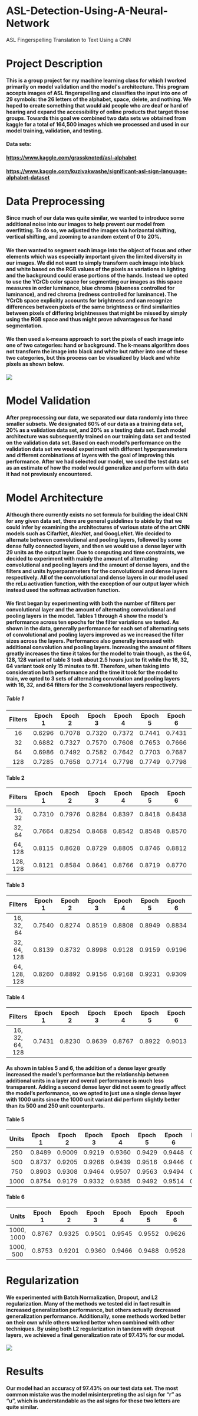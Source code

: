 # ASL-Detection-Using-A-Neural-Network
ASL Fingerspelling Translation to Text Using a CNN

# Project Description
#### This is a group project for my machine learning class for which I worked primarily on model validation and the model's architecture. This program accepts images of ASL fingerspelling and classifies the input into one of 29 symbols: the 26 letters of the alphabet, space, delete, and nothing. We hoped to create something that would aid people who are deaf or hard of hearing and expand the accessibility of online products that target those groups. Towards this goal we combined two data sets we obtained from kaggle for a total of 164,500 images which we processed and used in our model training, validation, and testing.

#### Data sets: 
#### https://www.kaggle.com/grassknoted/asl-alphabet
#### https://www.kaggle.com/kuzivakwashe/significant-asl-sign-language-alphabet-dataset


# Data Preprocessing
#### Since much of our data was quite similar, we wanted to introduce some additional noise into our images to help prevent our model from overfitting. To do so, we adjusted the images via horizontal shifting, vertical shifting, and zooming to a random extent of 0 to 20%. 

#### We then wanted to segment each image into the object of focus and other elements which was especially important given the limited diversity in our images. We did not want to simply transform each image into black and white based on the RGB values of the pixels as variations in lighting and the background could erase portions of the hands. Instead we opted to use the YCrCb color space for segmenting our images as this space measures in order luminance, blue chroma (blueness controlled for luminance), and red chroma (redness controlled for luminance). The YCrCb space explicitly accounts for brightness and can recognize differences between pixels of the same brightness or find similarities between pixels of differing brightnesses that might be missed by simply using the RGB space and thus might prove advantageous for hand segmentation.

#### We then used a k-means approach to sort the pixels of each image into one of  two categories: hand or background. The k-means algorithm does not transform the image into black and white but rather into one of these two categories, but this process can be visualized by black and white pixels as shown below.

![](images/k_means_preprocessing.png)

# Model Validation
#### After preprocessing our data, we separated our data randomly into three smaller subsets. We designated 60% of our data as a training data set, 20% as a validation data set, and 20% as a testing data set. Each model architecture was subsequently trained on our training data set and tested on the validation data set. Based on each model’s performance on the validation data set we would experiment with different hyperparameters and different combinations of layers with the goal of improving this performance. After we had selected our model, we used the test data set as an estimate of how the model would generalize and perform with data it had not previously encountered. 


# Model Architecture
#### Although there currently exists no set formula for building the ideal CNN for any given data set, there are general guidelines to abide by that we could infer by examining the architectures of various state of the art CNN models such as CifarNet, AlexNet, and GoogLeNet. We decided to alternate between convolutional and pooling layers, followed by some dense fully connected layers, and then we would use a dense layer with 29 units as the output layer. Due to computing and time constraints, we decided to experiment with mainly the amount of alternating convolutional and pooling layers and the amount of dense layers, and the filters and units hyperparameters for the convolutional and dense layers respectively. All of the convolutional and dense layers in our model used the reLu activation function, with the exception of our output layer which instead used the softmax activation function.

#### We first began by experimenting with both the number of filters per convolutional layer and the amount of alternating convolutional and pooling layers in the model. Tables 1 through 4 show the model’s performance across ten epochs for the filter variations we tested. As shown in the data, generally performance for each set of alternating sets of convolutional and pooling layers improved as we increased the filter sizes across the layers. Performance also generally increased with additional convolution and pooling layers. Increasing the amount of filters greatly increases the time it takes for the model to train though, as the 64, 128, 128 variant of table 3 took about 2.5 hours just to fit while the 16, 32, 64 variant took only 15 minutes to fit. Therefore, when taking into consideration both performance and the time it took for the model to train, we opted to 3 sets of alternating convolution and pooling layers with 16, 32, and 64 filters for the 3 convolutional layers respectively.

##### Table 1
| Filters | Epoch 1 | Epoch 2 | Epoch 3 | Epoch 4 | Epoch 5 | Epoch 6 | Epoch 7 | Epoch 8 | Epoch 9 | Epoch 10 |
|:-------:|:-------:|:-------:|:-------:|:-------:|:-------:|:-------:|:-------:|:-------:|:-------:|:--------:|
| 16      | 0.6296  | 0.7078  | 0.7320  | 0.7372  | 0.7441  | 0.7431  | 0.7439  | 0.7434  | 0.7478  | 0.7422   |
| 32      | 0.6882  | 0.7327	| 0.7570	| 0.7608	| 0.7653	| 0.7666	| 0.7640  | 0.7657  | 0.7619	| 0.7662   |   
| 64      | 0.6986  | 0.7492	| 0.7582	| 0.7642	| 0.7703	| 0.7687	|0.7691	  | 0.7686	| 0.768	  | 0.7701   |
| 128     | 0.7285  | 0.7658	| 0.7714	| 0.7798	| 0.7749	| 0.7798	| 0.7762	| 0.7758	| 0.7765	| 0.7776   |

#### Table 2
| Filters  | Epoch 1 | Epoch 2 | Epoch 3 | Epoch 4 | Epoch 5 | Epoch 6 | Epoch 7 | Epoch 8 | Epoch 9 | Epoch 10 |
|:--------:|:-------:|:-------:|:-------:|:-------:|:-------:|:-------:|:-------:|:-------:|:-------:|:--------:|
| 16, 32   | 0.7310	| 0.7976  | 0.8284	| 0.8397	| 0.8418	| 0.8438	| 0.8507	| 0.8521  | 0.8447	| 0.8502   |
| 32, 64   | 0.7664	| 0.8254	| 0.8468	| 0.8542	| 0.8548	| 0.8570	| 0.8599	| 0.8578	| 0.8582	| 0.8591   |
| 64, 128  | 0.8115	| 0.8628	| 0.8729	| 0.8805	| 0.8746	| 0.8812	| 0.8867	| 0.8834	| 0.8833	| 0.8837   |
| 128, 128 | 0.8121	| 0.8584  | 0.8641	| 0.8766	| 0.8719	| 0.8770	| 0.8774	| 0.8808	| 0.8781	| 0.8751   |

#### Table 3
| Filters      | Epoch 1 | Epoch 2 | Epoch 3 | Epoch 4 | Epoch 5 | Epoch 6 | Epoch 7 | Epoch 8 | Epoch 9 | Epoch 10 |
|:------------:|:-------:|:-------:|:-------:|:-------:|:-------:|:-------:|:-------:|:-------:|:-------:|:--------:|
| 16, 32, 64   | 0.7540	 | 0.8274	 | 0.8519	 | 0.8808	 | 0.8949	 | 0.8834	 | 0.8971	 | 0.8963	 | 0.9036	 | 0.9113   |
| 32, 64, 128  | 0.8139	 | 0.8732	 | 0.8998	 | 0.9128	 | 0.9159	 | 0.9196	 | 0.9236	 | 0.9169	 | 0.9225	 | 0.9281   |
| 64, 128, 128 | 0.8260	 | 0.8892	 | 0.9156	 | 0.9168	 | 0.9231	 | 0.9309	 | 0.9241	 | 0.9321	 | 0.9374	 | 0.9301   |

#### Table 4
| Filters         | Epoch 1 | Epoch 2 | Epoch 3 | Epoch 4 | Epoch 5 | Epoch 6 | Epoch 7 | Epoch 8 | Epoch 9 | Epoch 10 |
|:---------------:|:-------:|:-------:|:-------:|:-------:|:-------:|:-------:|:-------:|:-------:|:-------:|:--------:|
| 16, 32, 64, 128 | 0.7431	| 0.8230  | 0.8639	| 0.8767	| 0.8922	| 0.9013	| 0.9018	| 0.9096	| 0.9131	| 0.9107   |

#### As shown in tables 5 and 6, the addition of a dense layer greatly increased the model’s performance but the relationship between additional units in a layer and overall performance is much less transparent. Adding a second dense layer did not seem to greatly affect the model’s performance, so we opted to just use a single dense layer with 1000 units since the 1000 unit variant did perform slightly better than its 500 and 250 unit counterparts.

#### Table 5
| Units | Epoch 1 | Epoch 2 | Epoch 3 | Epoch 4 | Epoch 5 | Epoch 6 | Epoch 7 | Epoch 8 | Epoch 9 | Epoch 10 |
|:-----:|:-------:|:-------:|:-------:|:-------:|:-------:|:-------:|:-------:|:-------:|:-------:|:--------:|
| 250   | 0.8489	| 0.9009	| 0.9219	| 0.9360	| 0.9429	| 0.9448	| 0.9463	| 0.9480	| 0.9460	| 0.9542   |
| 500   | 0.8737	| 0.9205	| 0.9266	| 0.9439	| 0.9516	| 0.9446	| 0.9555	| 0.9531	| 0.9553	| 0.9563   |
| 750   | 0.8903	| 0.9308	| 0.9464	| 0.9507	| 0.9563	| 0.9494	| 0.9578	| 0.9586	| 0.9595	| 0.9626   |
| 1000  | 0.8754	| 0.9179	| 0.9332	| 0.9385	| 0.9492	| 0.9514	| 0.9535	| 0.9503	| 0.9536	| 0.9512   |

#### Table 6
| Units      | Epoch 1 | Epoch 2 | Epoch 3 | Epoch 4 | Epoch 5 | Epoch 6 | Epoch 7 | Epoch 8 | Epoch 9 | Epoch 10 |
|:----------:|:-------:|:-------:|:-------:|:-------:|:-------:|:-------:|:-------:|:-------:|:-------:|:--------:|
| 1000, 1000 | 0.8767  |0.9325	 |0.9501	 |0.9545	 |0.9552	 |0.9626	 |0.9629	 |0.9639	 |0.9614	 |0.9644    |
| 1000, 500  | 0.8753	 |0.9201	 |0.9360	 |0.9466	 |0.9488	 |0.9528	 |0.9572	 |0.9609	 |0.9540	 |0.9606    |


# Regularization
#### We experimented with Batch Normalization, Dropout, and L2 regularization. Many of the methods we tested did in fact result in increased generalization performance, but others actually decreased generalization performance. Additionally, some methods worked better on their own while others worked better when combined with other techniques. By using both L2 regularization in tandem with dropout layers, we achieved a final generalization rate of 97.43% for our model.

![](images/regularization_methods.png)

# Results
#### Our model had an accuracy of 97.43% on our test data set. The most common mistake was the model misinterpreting the asl sign for “r” as “u”, which is understandable as the asl signs for these two letters are quite similar.

